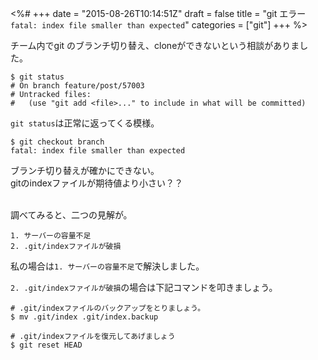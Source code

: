 <%#
+++
date = "2015-08-26T10:14:51Z"
draft = false
title = "git エラー `fatal: index file smaller than expected`"
categories = ["git"]
+++
%>


チーム内でgit のブランチ切り替え、cloneができないという相談がありました。<br>

```
$ git status
# On branch feature/post/57003
# Untracked files:
#   (use "git add <file>..." to include in what will be committed)
```
`git status`は正常に返ってくる模様。

```
$ git checkout branch
fatal: index file smaller than expected
```
ブランチ切り替えが確かにできない。<br>
gitのindexファイルが期待値より小さい？？<br><br>


調べてみると、二つの見解が。

```
1. サーバーの容量不足
2. .git/indexファイルが破損
```

私の場合は`1. サーバーの容量不足`で解決しました。

`2. .git/indexファイルが破損`の場合は下記コマンドを叩きましょう。

```
# .git/indexファイルのバックアップをとりましょう。
$ mv .git/index .git/index.backup

# .git/indexファイルを復元してあげましょう
$ git reset HEAD
``` 

